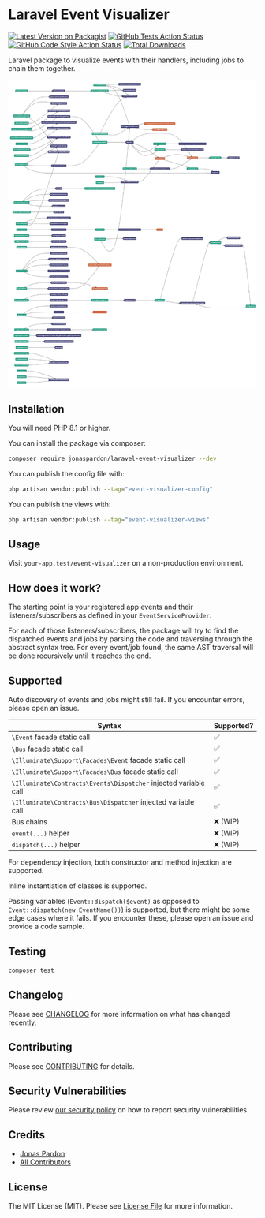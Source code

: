 
# Laravel Event Visualizer

[![Latest Version on Packagist](https://img.shields.io/packagist/v/jonaspardon/laravel-event-visualizer.svg?style=flat-square)](https://packagist.org/packages/jonaspardon/laravel-event-visualizer)
[![GitHub Tests Action Status](https://img.shields.io/github/actions/workflow/status/jonaspardon/laravel-event-visualizer/run-tests.yml?branch=main&label=tests)](https://github.com/jonaspardon/laravel-event-visualizer/actions?query=workflow%3Arun-tests+branch%3Amain)
[![GitHub Code Style Action Status](https://img.shields.io/github/actions/workflow/status/jonaspardon/laravel-event-visualizer/php-cs-fixer.yml?branch=main&label=code%20style)](https://github.com/jonaspardon/laravel-event-visualizer/actions?query=workflow%3A"Check+%26+fix+styling"+branch%3Amain)
[![Total Downloads](https://img.shields.io/packagist/dt/jonaspardon/laravel-event-visualizer.svg?style=flat-square)](https://packagist.org/packages/jonaspardon/laravel-event-visualizer)

Laravel package to visualize events with their handlers, including jobs to chain them together.

<img src="./example.png" />

## Installation

You will need PHP 8.1 or higher.

You can install the package via composer:

```bash
composer require jonaspardon/laravel-event-visualizer --dev
```

You can publish the config file with:

```bash
php artisan vendor:publish --tag="event-visualizer-config"
```

You can publish the views with:

```bash
php artisan vendor:publish --tag="event-visualizer-views"
```

## Usage

Visit `your-app.test/event-visualizer` on a non-production environment.

## How does it work?

The starting point is your registered app events and their listeners/subscribers as defined in your `EventServiceProvider`.

For each of those listeners/subscribers, the package will try to find the dispatched events and jobs by parsing the code and traversing through the abstract syntax tree. 
For every event/job found, the same AST traversal will be done recursively until it reaches the end.

## Supported

Auto discovery of events and jobs might still fail. If you encounter errors, please open an issue.

| Syntax                                                           | Supported? |
|------------------------------------------------------------------|------------|
| `\Event` facade static call                                      | ✅          |
| `\Bus` facade static call                                        | ✅          |
| `\Illuminate\Support\Facades\Event` facade static call           | ✅          |
| `\Illuminate\Support\Facades\Bus` facade static call             | ✅          |
| `\Illuminate\Contracts\Events\Dispatcher` injected variable call | ✅          |
| `\Illuminate\Contracts\Bus\Dispatcher` injected variable call    | ✅          |
| Bus chains                                                       | ❌ (WIP)    |
| `event(...)` helper                                              | ❌ (WIP)    |
| `dispatch(...)` helper                                           | ❌ (WIP)    |

For dependency injection, both constructor and method injection are supported.

Inline instantiation of classes is supported.

Passing variables (`Event::dispatch($event)` as opposed to `Event::dispatch(new EventName())`) is supported, but there might be some edge cases where it fails. If you encounter these, please open an issue and provide a code sample.

## Testing

```bash
composer test
```

## Changelog

Please see [CHANGELOG](CHANGELOG.md) for more information on what has changed recently.

## Contributing

Please see [CONTRIBUTING](https://github.com/spatie/.github/blob/main/CONTRIBUTING.md) for details.

## Security Vulnerabilities

Please review [our security policy](../../security/policy) on how to report security vulnerabilities.

## Credits

- [Jonas Pardon](https://github.com/JonasPardon)
- [All Contributors](../../contributors)

## License

The MIT License (MIT). Please see [License File](LICENSE.md) for more information.
